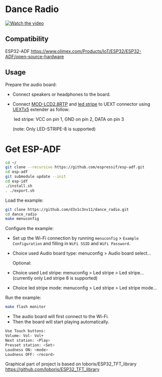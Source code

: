 # Dance Radio 

[![Watch the video](https://img.youtube.com/vi/gBpEz3MsBD0/maxresdefault.jpg)](https://youtu.be/gBpEz3MsBD0) 

## Compatibility

ESP32-ADF
https://www.olimex.com/Products/IoT/ESP32/ESP32-ADF/open-source-hardware

## Usage

Prepare the audio board:

- Connect speakers or headphones to the board.

- Connect [MOD-LCD2.8RTP](https://www.olimex.com/Products/Modules/LCD/MOD-LCD2-8RTP/open-source-hardware) and [led stripe](https://www.olimex.com/Products/Components/LEDs/LED-STRIPE-8/) to UEXT connector using [UEXTx5](https://www.olimex.com/Products/Modules/Interface/UEXTx5/open-source-hardware) extender as follow:

  ​	led stripe: VCC on pin 1, GND on pin 2, DATA on pin 3 
  
  (note: Only LED-STRIPE-8 is supported)

# Get ESP-ADF
```bash
cd ~/
git clone --recursive https://github.com/espressif/esp-adf.git
cd esp-adf
git submodule update --init
cd esp-idf
./install.sh
. ./export.sh
```

Load the example:
```bash
git clone https://github.com/d3v1c3nv11/dance_radio.git
cd dance_radio
make menuconfig
```
Configure the example:

- Set up the Wi-Fi connection by running `menuconfig` > `Example Configuration` and filling in `WiFi SSID` and `WiFi Password`.

- Choice used Audio board type:  menuconfig > Audio board select...

  Optional:

- Choice used Led stripe: menuconfig > Led stripe > Led stripe... (currently only Led stripe 8 is supported)

- Choice led stripe mode: menuconfig > Led stripe > Led stripe mode...

Run the example:

```bash
make flash monitor
```
- The audio board will first connect to the Wi-Fi.
- Then the board will start playing automatically.
```bash
Use Touch buttons:
Volume: Vol- Vol+
Next station: <Play>
Presset station: <Set>
Loudness ON: <mode>
Loudness OFF: <record>
```



Graphical part of project is based on loboris/ESP32_TFT_library https://github.com/loboris/ESP32_TFT_library


